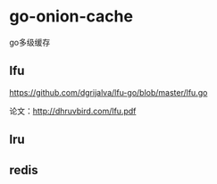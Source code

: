 # go-onion-cache
go多级缓存


## lfu

https://github.com/dgrijalva/lfu-go/blob/master/lfu.go

论文：http://dhruvbird.com/lfu.pdf

## lru


## redis

